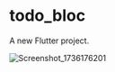 # todo_bloc

A new Flutter project.

![Screenshot_1736176201](https://github.com/user-attachments/assets/fc59291c-2875-4e08-9792-e9d73cbf0cb0)
